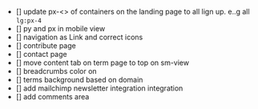 - [] update px-<> of containers on the landing page to all lign up. e..g all `lg:px-4`
- [] py and px in mobile view
- [] navigation as Link and correct icons
- [] contribute page
- [] contact page
- [] move content tab on term page to top on sm-view
- [] breadcrumbs color on
- [] terms background based on domain
- [] add mailchimp newsletter integration integration
- [] add comments area
